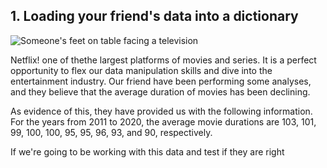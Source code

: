 ## 1. Loading your friend's data into a dictionary
<p><img src="" alt="Someone's feet on table facing a television"></p>
<p>Netflix! one of thethe largest platforms of movies and series. It is a perfect opportunity to flex our data manipulation skills and dive into the entertainment industry. Our friend have been performing some analyses, and they believe that the average duration of movies has been declining. </p>
<p>As evidence of this, they have provided us with the following information. For the years from 2011 to 2020, the average movie durations are 103, 101, 99, 100, 100, 95, 95, 96, 93, and 90, respectively.</p>
<p>If we're going to be working with this data and test if they are right
